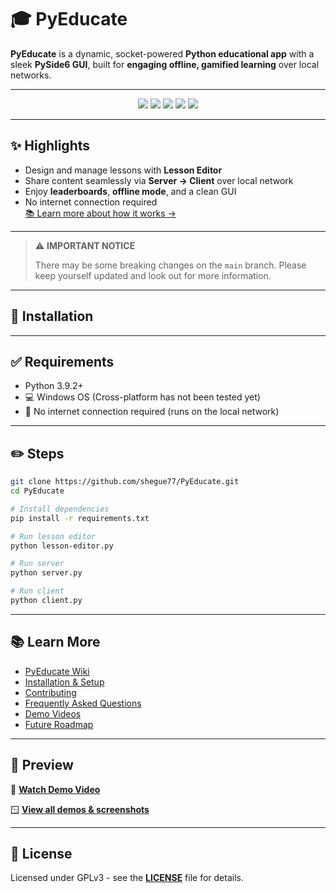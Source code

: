 # 🎓 PyEducate

**PyEducate** is a dynamic, socket-powered **Python educational app** with a sleek **PySide6 GUI**, built for **engaging offline, gamified learning** over local networks.

---

<p align="center">
  <img src="https://img.shields.io/badge/Offline_Mode-Enabled-brightgreen?style=for-the-badge&logo=wifi">
  <img src="https://img.shields.io/badge/Socket-Based-Networking-blue?style=for-the-badge&logo=python">
  <img src="https://img.shields.io/badge/Gamified-Learning-ff69b4?style=for-the-badge&logo=star">
  <img src="https://img.shields.io/badge/GUI-PySide6-6f42c1?style=for-the-badge&logo=qt">
  <a href="LICENSE"><img src="https://img.shields.io/badge/license-GPLv3-6f42c1?style=for-the-badge&logo=github"></a>
</p>

---

## ✨ Highlights

- Design and manage lessons with **Lesson Editor**
- Share content seamlessly via **Server → Client** over local network
- Enjoy **leaderboards**, **offline mode**, and a clean GUI
- No internet connection required  
[📚 Learn more about how it works →](https://github.com/shegue77/PyEducate/wiki)

---

> ⚠️ **IMPORTANT NOTICE**
> 
> There may be some breaking changes on the `main` branch. Please keep yourself updated and look out for more information.

---

## 🚀 Installation

---

## ✅ Requirements
- Python 3.9.2+
- 💻 Windows OS (Cross-platform has not been tested yet)
- 🚫 No internet connection required (runs on the local network)

---

## ✏️ Steps
```bash
git clone https://github.com/shegue77/PyEducate.git
cd PyEducate

# Install dependencies
pip install -r requirements.txt
```

```bash
# Run lesson editor
python lesson-editor.py
```

```bash
# Run server
python server.py
```

```bash
# Run client
python client.py
```

---

## 📚 Learn More
- [PyEducate Wiki](https://github.com/shegue77/PyEducate/wiki)
- [Installation & Setup](https://github.com/shegue77/PyEducate/wiki/Installation)
- [Contributing](https://github.com/shegue77/PyEducate/wiki/Contributing)
- [Frequently Asked Questions](https://github.com/shegue77/PyEducate/wiki/FAQ)
- [Demo Videos](https://github.com/shegue77/PyEducate/wiki/Demos)
- [Future Roadmap](https://github.com/shegue77/PyEducate/wiki/Roadmap)

---

## 📸 Preview

🎥 **[Watch Demo Video](https://youtu.be/-hf7UFrB3TM?si=wbkTFS1_gvcC7xMe)**

🪟 **[View all demos & screenshots](https://github.com/shegue77/PyEducate/wiki/Screenshots)**

---

## 📜 License
Licensed under GPLv3 - see the **[LICENSE](LICENSE)** file for details.